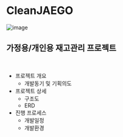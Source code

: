 # CleanJAEGO
![image](https://user-images.githubusercontent.com/107980962/213481807-bb2b2ed2-ccc2-430e-96ba-dfc23476df9a.png)
<h2>가정용/개인용 재고관리 프로젝트</h2><br>
<ul>
  <li>프로젝트 개요
    <ul>
      <li>개발동기 및 기획의도</li>
    </ul>
  </li>
  <li>프로젝트 상세
    <ul>
      <li>구조도</li>
      <li>ERD</li>
    </ul>
  </li>
  <li>진행 프로세스
    <ul>
      <li>개발일정</li>
      <li>개발환경</li>
    </ul>
  </li>
</ul>
